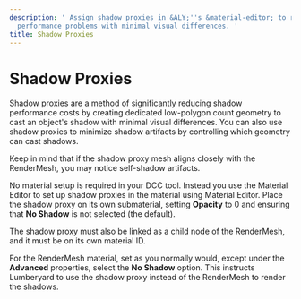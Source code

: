 ```yaml
---
description: ' Assign shadow proxies in &ALY;''s &material-editor; to reduce shadow
  performance problems with minimal visual differences. '
title: Shadow Proxies
---
```

# Shadow Proxies<a name="rendering_graphics_shadows_proxies"></a>

Shadow proxies are a method of significantly reducing shadow performance costs by creating dedicated low\-polygon count geometry to cast an object's shadow with minimal visual differences\. You can also use shadow proxies to minimize shadow artifacts by controlling which geometry can cast shadows\.

Keep in mind that if the shadow proxy mesh aligns closely with the RenderMesh, you may notice self\-shadow artifacts\.

No material setup is required in your DCC tool\. Instead you use the Material Editor to set up shadow proxies in the material using Material Editor\. Place the shadow proxy on its own submaterial, setting **Opacity** to 0 and ensuring that **No Shadow** is not selected \(the default\)\.

The shadow proxy must also be linked as a child node of the RenderMesh, and it must be on its own material ID\.

For the RenderMesh material, set as you normally would, except under the **Advanced** properties, select the **No Shadow** option\. This instructs Lumberyard to use the shadow proxy instead of the RenderMesh to render the shadows\.